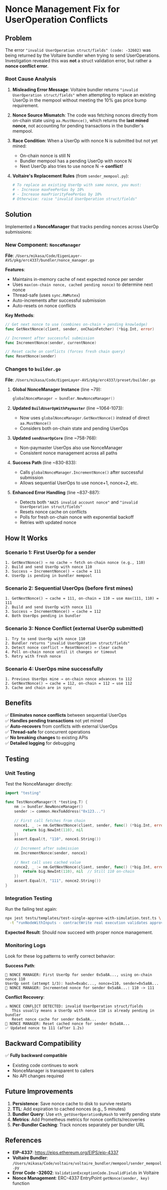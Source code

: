# Nonce Management Fix for UserOperation Conflicts

## Problem

The error `"invalid UserOperation struct/fields" (code: -32602)` was being returned by the Voltaire bundler when trying to send UserOperations. Investigation revealed this was **not** a struct validation error, but rather a **nonce conflict error**.

### Root Cause Analysis

1. **Misleading Error Message**: Voltaire bundler returns `"invalid UserOperation struct/fields"` when attempting to replace an existing UserOp in the mempool without meeting the 10% gas price bump requirement.

2. **Nonce Source Mismatch**: The code was fetching nonces directly from on-chain state using `aa.MustNonce()`, which returns the **last mined nonce**, not accounting for pending transactions in the bundler's mempool.

3. **Race Condition**: When a UserOp with nonce N is submitted but not yet mined:
   - On-chain nonce is still N
   - Bundler mempool has a pending UserOp with nonce N
   - Next UserOp also tries to use nonce N → **conflict!**

4. **Voltaire's Replacement Rules** (from `sender_mempool.py`):
   ```python
   # To replace an existing UserOp with same nonce, you must:
   # - Increase maxFeePerGas by 10%
   # - Increase maxPriorityFeePerGas by 10%
   # Otherwise: raise "invalid UserOperation struct/fields"
   ```

## Solution

Implemented a **NonceManager** that tracks pending nonces across UserOp submissions:

### New Component: `NonceManager`

**File**: `/Users/mikasa/Code/EigenLayer-AVS/pkg/erc4337/bundler/nonce_manager.go`

**Features**:
- Maintains in-memory cache of next expected nonce per sender
- Uses `max(on-chain nonce, cached pending nonce)` to determine next nonce
- Thread-safe (uses `sync.RWMutex`)
- Auto-increments after successful submission
- Auto-resets on nonce conflicts

**Key Methods**:
```go
// Get next nonce to use (combines on-chain + pending knowledge)
func GetNextNonce(client, sender, onChainFetcher) (*big.Int, error)

// Increment after successful submission
func IncrementNonce(sender, currentNonce)

// Reset cache on conflicts (forces fresh chain query)
func ResetNonce(sender)
```

### Changes to `builder.go`

**File**: `/Users/mikasa/Code/EigenLayer-AVS/pkg/erc4337/preset/builder.go`

1. **Global NonceManager Instance** (line ~79):
   ```go
   globalNonceManager = bundler.NewNonceManager()
   ```

2. **Updated `BuildUserOpWithPaymaster`** (line ~1064-1073):
   - Now uses `globalNonceManager.GetNextNonce()` instead of direct `aa.MustNonce()`
   - Considers both on-chain state and pending UserOps

3. **Updated `sendUserOpCore`** (line ~758-768):
   - Non-paymaster UserOps also use NonceManager
   - Consistent nonce management across all paths

4. **Success Path** (line ~830-833):
   - Calls `globalNonceManager.IncrementNonce()` after successful submission
   - Allows sequential UserOps to use nonce+1, nonce+2, etc.

5. **Enhanced Error Handling** (line ~837-887):
   - Detects both `"AA25 invalid account nonce"` and `"invalid UserOperation struct/fields"`
   - Resets nonce cache on conflicts
   - Polls for fresh on-chain nonce with exponential backoff
   - Retries with updated nonce

## How It Works

### Scenario 1: First UserOp for a sender
```
1. GetNextNonce() → no cache → fetch on-chain nonce (e.g., 110)
2. Build and send UserOp with nonce 110
3. Success → IncrementNonce() → cache = 111
4. UserOp is pending in bundler mempool
```

### Scenario 2: Sequential UserOps (before first mines)
```
1. GetNextNonce() → cache = 111, on-chain = 110 → use max(111, 110) = 111
2. Build and send UserOp with nonce 111
3. Success → IncrementNonce() → cache = 112
4. Both UserOps pending in bundler
```

### Scenario 3: Nonce Conflict (external UserOp submitted)
```
1. Try to send UserOp with nonce 110
2. Bundler returns "invalid UserOperation struct/fields"
3. Detect nonce conflict → ResetNonce() → clear cache
4. Poll on-chain nonce until it changes or timeout
5. Retry with fresh nonce
```

### Scenario 4: UserOps mine successfully
```
1. Previous UserOps mine → on-chain nonce advances to 112
2. GetNextNonce() → cache = 112, on-chain = 112 → use 112
3. Cache and chain are in sync
```

## Benefits

✅ **Eliminates nonce conflicts** between sequential UserOps  
✅ **Handles pending transactions** not yet mined  
✅ **Auto-recovers** from conflicts with external UserOps  
✅ **Thread-safe** for concurrent operations  
✅ **No breaking changes** to existing APIs  
✅ **Detailed logging** for debugging  

## Testing

### Unit Testing

Test the NonceManager directly:

```go
import "testing"

func TestNonceManager(t *testing.T) {
    nm := bundler.NewNonceManager()
    sender := common.HexToAddress("0x123...")
    
    // First call fetches from chain
    nonce1, _ := nm.GetNextNonce(client, sender, func() (*big.Int, error) {
        return big.NewInt(110), nil
    })
    assert.Equal(t, "110", nonce1.String())
    
    // Increment after submission
    nm.IncrementNonce(sender, nonce1)
    
    // Next call uses cached value
    nonce2, _ := nm.GetNextNonce(client, sender, func() (*big.Int, error) {
        return big.NewInt(110), nil  // Still 110 on-chain
    })
    assert.Equal(t, "111", nonce2.String())
}
```

### Integration Testing

Run the failing test again:

```bash
npx jest tests/templates/test-single-approve-with-simulation.test.ts \
  -t "runNodeWithInputs - contractWrite real execution validates approval persistence"
```

**Expected Result**: Should now succeed with proper nonce management.

### Monitoring Logs

Look for these log patterns to verify correct behavior:

**Success Path**:
```
🔢 NONCE MANAGER: First UserOp for sender 0x5a8A..., using on-chain nonce 110
UserOp sent (attempt 1/3): hash=0xabc..., nonce=110, sender=0x5a8A...
🔢 NONCE MANAGER: Incremented nonce for sender 0x5a8A...: 110 -> 111
```

**Conflict Recovery**:
```
⚠️ NONCE CONFLICT DETECTED: invalid UserOperation struct/fields
   This usually means a UserOp with nonce 110 is already pending in bundler
   Reset nonce cache for sender 0x5a8A...
🔢 NONCE MANAGER: Reset cached nonce for sender 0x5a8A...
✅ Updated nonce to 111 (after 1.2s)
```

## Backward Compatibility

✅ **Fully backward compatible**  
- Existing code continues to work
- NonceManager is transparent to callers
- No API changes required

## Future Improvements

1. **Persistence**: Save nonce cache to disk to survive restarts
2. **TTL**: Add expiration to cached nonces (e.g., 5 minutes)
3. **Bundler Query**: Use `eth_getUserOperationByHash` to verify pending state
4. **Metrics**: Add Prometheus metrics for nonce conflicts/recoveries
5. **Per-Bundler Caching**: Track nonces separately per bundler URL

## References

- **EIP-4337**: https://eips.ethereum.org/EIPS/eip-4337
- **Voltaire Bundler**: `/Users/mikasa/Code/voltaire/voltaire_bundler/mempool/sender_mempool.py`
- **Error Code -32602**: `ValidationExceptionCode.InvalidFields` in Voltaire
- **Nonce Management**: ERC-4337 EntryPoint `getNonce(sender, key)` function

